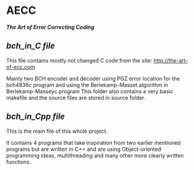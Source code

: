 # AECC
***The Art of Error Correcting Coding***

## *bch_in_C file*
This file contains mostly not changed C code from the site:
http://the-art-of-ecc.com

Mainly two BCH encoder and decoder using PGZ error location for the bch4836c program
and using the Berlekamp-Masset algorithm in Berlekamp-Masseyc program
This folder also contains a very basic makefile and the source files are stored in source folder.


## *bch_in_Cpp file*
This is the main file of this whole project.

It contains 4 programs that take inspiration from two earlier mentioned programs
but are written in C++ and are using Object-oriented programming ideas, multithreading 
and many other more clearly written functions.

